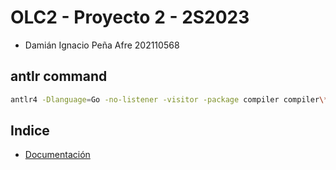 # OLC2 - Proyecto 2 - 2S2023

- Damián Ignacio Peña Afre 202110568


## antlr command
```bash
antlr4 -Dlanguage=Go -no-listener -visitor -package compiler compiler\*.g4
```

## Indice

- [Documentación](https://github.com/damianpeaf/OLC2_Proyecto2_202110568/tree/github.com/damianpeaf/OLC2_Proyecto2_202110568/docs)